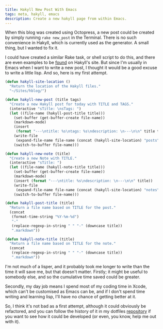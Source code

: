 ```yaml
---
title: Hakyll New Post With Emacs
tags: meta, hakyll, emacs
description: Create a new hakyll page from within Emacs.
---
```


When this blog was created using Octopress, a new post could be created by
simply running `rake new_post` in the Terminal. There is no such convenience in
Hakyll, which is currently used as the generator. A small thing, but I wanted to
fix it.

I could have created a similar Rake task, or shell script to do this, and there
are even examples to be [found](http://jaspervdj.be/hakyll/examples.html) on
Hakyll's site. But since I'm usually in Emacs when I want to write a new post, I
thought it would be a good excuse to write a little lisp. And so, here is my
first attempt.

```commonlisp
(defun hakyll-site-location ()
  "Return the location of the Hakyll files."
  "~/Sites/hblog/")

(defun hakyll-new-post (title tags)
  "Create a new Hakyll post for today with TITLE and TAGS."
  (interactive "sTitle: \nsTags: ")
  (let ((file-name (hakyll-post-title title)))
    (set-buffer (get-buffer-create file-name))
    (markdown-mode)
    (insert
     (format "---\ntitle: %s\ntags: %s\ndescription: \n---\n\n" title tags))
    (write-file
     (expand-file-name file-name (concat (hakyll-site-location) "posts")))
    (switch-to-buffer file-name)))

(defun hakyll-new-note (title)
  "Create a new Note with TITLE."
  (interactive "sTitle: ")
  (let ((file-name (hakyll-note-title title)))
    (set-buffer (get-buffer-create file-name))
    (markdown-mode)
    (insert (format "---\ntitle: %s\ndescription: \n---\n\n" title))
    (write-file
     (expand-file-name file-name (concat (hakyll-site-location) "notes")))
    (switch-to-buffer file-name)))

(defun hakyll-post-title (title)
  "Return a file name based on TITLE for the post."
  (concat
   (format-time-string "%Y-%m-%d")
   "-"
   (replace-regexp-in-string " " "-" (downcase title))
   ".markdown"))

(defun hakyll-note-title (title)
  "Return a file name based on TITLE for the note."
  (concat
   (replace-regexp-in-string " " "-" (downcase title))
   ".markdown"))
```

I'm not much of a lisper, and it probably took me longer to write than the time
it will save me, but that doesn't matter. Firstly; it might be useful to
somebody else, and so the cumulative time saved could be greater.

Secondly, my day job means I spend most of my coding time in Xcode, which can't
be customised as Emacs can be, and if I don't spend time writing and learning
lisp, I'll have no chance of getting better at it.

So, I think it's not bad as a first attempt, although it could obviously be
refactored, and you can follow the history of it in my dotfiles
[repository](https://github.com/Abizern/prelude/blob/master/personal/hakyll.el)
if you want to see how it could be developed (or even, you know, help me out
with it).
